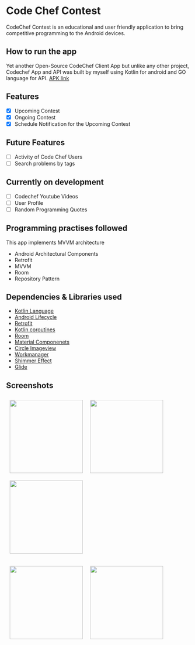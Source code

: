 # Code Chef Contest
CodeChef Contest is an educational and user friendly application to bring competitive programming to the Android devices.

## How to run the app
Yet another Open-Source CodeChef Client App but unlike any other project, Codechef App and API was built by myself using Kotlin for android and GO language for API.
[APK link]( https://drive.google.com/file/d/1r9NENRY6Z2FjJbsPE87eCbyy3KxykTj_/view?usp=sharing)

## Features
- [X] Upcoming Contest
- [X] Ongoing Contest
- [X] Schedule Notification for the Upcoming Contest

## Future Features
- [ ] Activity of Code Chef Users
- [ ] Search problems by tags

## Currently on development 
- [ ] Codechef Youtube Videos
- [ ] User Profile
- [ ] Random Programming Quotes

## Programming practises followed
This app implements MVVM architecture
- Android Architectural Components
- Retrofit
- MVVM
- Room
- Repository Pattern

## Dependencies & Libraries used
- [Kotlin Language](https://developer.android.com/kotlin/add-kotlin)
- [Android Lifecycle](https://developer.android.com/jetpack/androidx/releases/lifecycle)
- [Retrofit](https://square.github.io/retrofit/)
- [Kotlin coroutines](https://developer.android.com/kotlin/coroutines)
- [Room](https://developer.android.com/topic/libraries/architecture/room)
- [Material Componenets](https://material.io/develop/android/docs/getting-started/)
- [Circle Imageview](https://github.com/hdodenhof/CircleImageView)
- [Workmanager](https://developer.android.com/topic/libraries/architecture/workmanager/basics)
- [Shimmer Effect](https://facebook.github.io/shimmer-android/)
- [Glide](https://github.com/bumptech/glide)

## Screenshots

[<img src="https://github.com/venkhatesh/KotlinChallenge/blob/master/screenshots/ongoing_contest.jpg" align="left"
width="200"
    hspace="10" vspace="10">](https://github.com/venkhatesh/KotlinChallenge/blob/master/screenshots/ongoing_contest.jpg)
[<img src="https://github.com/venkhatesh/KotlinChallenge/blob/master/screenshots/upcoming_contest.jpg" align="center"
width="200"
    hspace="10" vspace="10">](https://github.com/venkhatesh/KotlinChallenge/blob/master/screenshots/upcoming_contest.jpg)
[<img src="https://github.com/venkhatesh/KotlinChallenge/blob/master/screenshots/shimmer_effect.jpg" align="center"
width="200"
    hspace="10" vspace="10">](https://github.com/venkhatesh/KotlinChallenge/blob/master/screenshots/shimmer_effect.jpg)  
    
    
[<img src="https://github.com/venkhatesh/KotlinChallenge/blob/master/screenshots/no_internet.jpg" align="left"
width="200"
    hspace="10" vspace="10">](https://github.com/venkhatesh/KotlinChallenge/blob/master/screenshots/no_internet.jpg)
[<img src="https://github.com/venkhatesh/KotlinChallenge/blob/master/screenshots/splash_screeen.jpg" align="center"
width="200"
    hspace="10" vspace="10">](https://github.com/venkhatesh/KotlinChallenge/blob/master/screenshots/splash_screeen.jpg)

